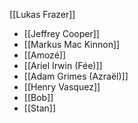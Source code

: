 [[Lukas Frazer]]
* [[Jeffrey Cooper]] 
* [[Markus Mac Kinnon]]
* [[Amozé]]
* [[Ariel Irwin (Fée)]]
* [[Adam Grimes (Azraël)]]
* [[Henry Vasquez]]
* [[Bob]]
* [[Stan]]